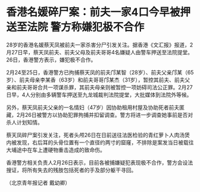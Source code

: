 # 香港名媛碎尸案：前夫一家4口今早被押送至法院 警方称嫌犯极不合作

28岁的香港名媛蔡天凤被前夫一家杀害分尸引发关注。据香港《文汇报》报道，2月27日早，蔡天凤前夫、前夫父母及前夫哥哥4名嫌疑人由警车押送至法院提堂。26日，香港警方表示，嫌犯极不合作。

2月24至25日，香港警方已拘捕蔡天凤的前夫邝某智（28岁）、前夫父亲邝某（65岁）、前夫母亲李某香（63岁）和前夫哥哥邝某杰（31岁），暂控其前夫、前夫父亲和前夫哥哥合共一项谋杀罪，其前夫母亲则被暂控一项妨碍司法公正罪。2月27日早，4人分别由多辆警车押送至九龙城裁判法院提堂，大批媒体到法院外等候。

另外，蔡天凤前夫父亲的一名情妇（47岁）因协助租用村屋及协助死者前夫匿藏，2月26日被警方以协助犯罪拘捕并扣留调查。警方将进一步调查她事前是否对杀人计划知情。

蔡天凤碎尸案引发关注，死者头颅26日在日前送往法医检验的青红萝卜人肉汤煲内被发现，右后耳的头骨位置有一个直径约两寸的窟窿，不排除是案发当日被载往大埔途中在车上遭硬物重击造成的致命伤。

香港警方相关负责人2月26日表示，目前各被捕嫌疑犯表现极不合作，警方会设法搜证，将所有失去的残肢包括死者的手及部分躯干寻回。

（北京青年报记者 戴幼卿）

